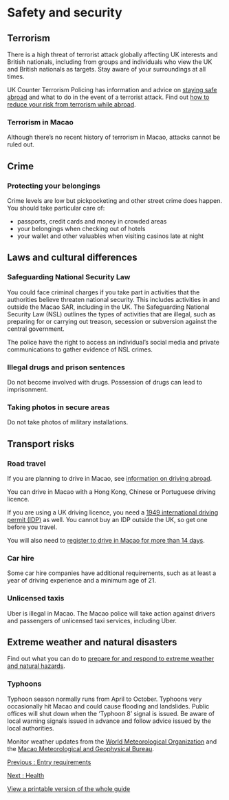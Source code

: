 # Safety and security

## Terrorism

There is a high threat of terrorist attack globally affecting UK interests and British nationals, including from groups and individuals who view the UK and British nationals as targets. Stay aware of your surroundings at all times.

UK Counter Terrorism Policing has information and advice on [staying safe abroad](https://www.counterterrorism.police.uk/safetyadvice/) and what to do in the event of a terrorist attack. Find out [how to reduce your risk from terrorism while abroad](https://www.gov.uk/guidance/reduce-your-risk-from-terrorism-while-abroad).

### Terrorism in Macao

Although there’s no recent history of terrorism in Macao, attacks cannot be ruled out.

## Crime

### Protecting your belongings

Crime levels are low but pickpocketing and other street crime does happen. You should take particular care of:

* passports, credit cards and money in crowded areas
* your belongings when checking out of hotels
* your wallet and other valuables when visiting casinos late at night

## Laws and cultural differences

### Safeguarding National Security Law

You could face criminal charges if you take part in activities that the authorities believe threaten national security. This includes activities in and outside the Macao SAR, including in the UK. The Safeguarding National Security Law (NSL) outlines the types of activities that are illegal, such as preparing for or carrying out treason, secession or subversion against the central government.

The police have the right to access an individual’s social media and private communications to gather evidence of NSL crimes.

### Illegal drugs and prison sentences

Do not become involved with drugs. Possession of drugs can lead to imprisonment.

### Taking photos in secure areas

Do not take photos of military installations.

## Transport risks

### Road travel

If you are planning to drive in Macao, see [information on driving abroad](https://www.gov.uk/driving-abroad).

You can drive in Macao with a Hong Kong, Chinese or Portuguese driving licence.

If you are using a UK driving licence, you need a [1949 international driving permit (IDP)](https://www.gov.uk/driving-abroad/international-driving-permit) as well. You cannot buy an IDP outside the UK, so get one before you travel.

You will also need to [register to drive in Macao for more than 14 days](https://www.gov.mo/en/services/ps-1488/ps-1488a/).

### Car hire

Some car hire companies have additional requirements, such as at least a year of driving experience and a minimum age of 21.

### Unlicensed taxis

Uber is illegal in Macao. The Macao police will take action against drivers and passengers of unlicensed taxi services, including Uber.

## Extreme weather and natural disasters

Find out what you can do to [prepare for and respond to extreme weather and natural hazards](https://www.gov.uk/guidance/tropical-cyclones).

### Typhoons

Typhoon season normally runs from April to October. Typhoons very occasionally hit Macao and could cause flooding and landslides. Public offices will shut down when the ‘Typhoon 8’ signal is issued. Be aware of local warning signals issued in advance and follow advice issued by the local authorities.

Monitor weather updates from the [World Meteorological Organization](https://severeweather.wmo.int/tc/wnp/index.html) and the [Macao Meteorological and Geophysical Bureau](https://www.smg.gov.mo/en).

[Previous
:
Entry requirements](/foreign-travel-advice/macao/entry-requirements)

[Next
:
Health](/foreign-travel-advice/macao/health)

[View a printable version of the whole guide](/foreign-travel-advice/macao/print)